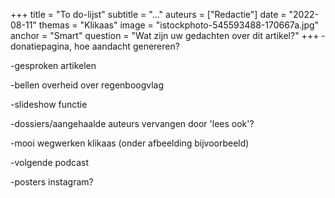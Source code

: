 +++
title = "To do-lijst"
subtitle = "..."
auteurs = ["Redactie"]
date = "2022-08-11"
themas = "Klikaas"
image = "istockphoto-545593488-170667a.jpg"
anchor = "Smart"
question = "Wat zijn uw gedachten over dit artikel?"
+++
\-donatiepagina, hoe aandacht genereren?

\-gesproken artikelen

\-bellen overheid over regenboogvlag

\-slideshow functie

\-dossiers/aangehaalde auteurs vervangen door 'lees ook'?

\-mooi wegwerken klikaas (onder afbeelding bijvoorbeeld)

\-volgende podcast

\-posters instagram?